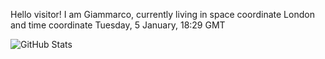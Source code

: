 Hello visitor! I am Giammarco, currently living in space coordinate London and time coordinate Tuesday, 5 January, 18:29 GMT

![GitHub Stats](https://github-readme-stats.vercel.app/api?username=grcasanova)
